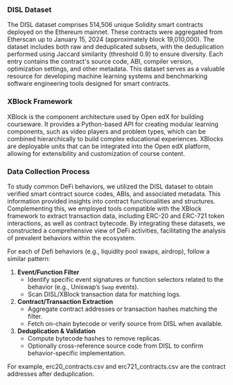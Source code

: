 ### DISL Dataset

The DISL dataset comprises 514,506 unique Solidity smart contracts deployed on the Ethereum mainnet. These contracts were aggregated from Etherscan up to January 15, 2024 (approximately block 19,010,000). The dataset includes both raw and deduplicated subsets, with the deduplication performed using Jaccard similarity (threshold 0.9) to ensure diversity. Each entry contains the contract's source code, ABI, compiler version, optimization settings, and other metadata. This dataset serves as a valuable resource for developing machine learning systems and benchmarking software engineering tools designed for smart contracts.

### XBlock Framework

XBlock is the component architecture used by Open edX for building courseware. It provides a Python-based API for creating modular learning components, such as video players and problem types, which can be combined hierarchically to build complex educational experiences. XBlocks are deployable units that can be integrated into the Open edX platform, allowing for extensibility and customization of course content.

### Data Collection Process

To study common DeFi behaviors, we utilized the DISL dataset to obtain verified smart contract source codes, ABIs, and associated metadata. This information provided insights into contract functionalities and structures. Complementing this, we employed tools compatible with the XBlock framework to extract transaction data, including ERC-20 and ERC-721 token interactions, as well as contract bytecode. By integrating these datasets, we constructed a comprehensive view of DeFi activities, facilitating the analysis of prevalent behaviors within the ecosystem.


  For each of Defi behaviors (e.g., liquidity pool swaps, airdrop), follow a similar pattern:

1. **Event/Function Filter**
   - Identify specific event signatures or function selectors related to the behavior (e.g., Uniswap’s `Swap` events).
   - Scan DISL/XBlock transaction data for matching logs.
2. **Contract/Transaction Extraction**
   - Aggregate contract addresses or transaction hashes matching the filter.
   - Fetch on-chain bytecode or verify source from DISL when available.
3. **Deduplication & Validation**
   - Compute bytecode hashes to remove replicas.
   - Optionally cross-reference source code from DISL to confirm behavior-specific implementation.

For example, erc20_contracts.csv and erc721_contracts.csv are the contract addresses after deduplication.
